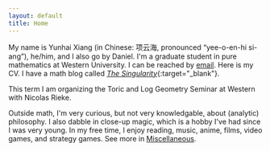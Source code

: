 ```yaml
---
layout: default
title: Home
---
```



My name is Yunhai Xiang (in Chinese: 项云海, pronounced “yee-o-en-hi si-ang”), he/him, and I also go by Daniel. I'm a graduate student in pure mathematics at Western University. I can be reached by [email](mailto:yxiang72@uwo.ca). Here is my CV. I have a math blog called [_The Singularity_](https://thesingularity.me){:target="_blank"}. 

This term I am organizing the Toric and Log Geometry Seminar at Western with Nicolas Rieke. 

Outside math, I'm very curious, but not very knowledgable, about (analytic) philosophy. I also dabble in close-up magic, which is a hobby I've had since I was very young. In my free time, I enjoy reading, music, anime, films, video games, and strategy games. See more in [Miscellaneous](/miscellaneous).



<!--I do not usually browse or use social media except for academic or family-related reasons. I highly recommend this life style. It has been shown that this improves mental health and productivity. -->
<!--
I'm an advocate for Kiran Kedlaya's "no social media" lifestyle. I try to minimize my unnecessary uses of social media, browsing or content-creating (though I still use some messaging functions). I feel that this is very beneficial for my mental health, and I highly recommend that you try the same.-->